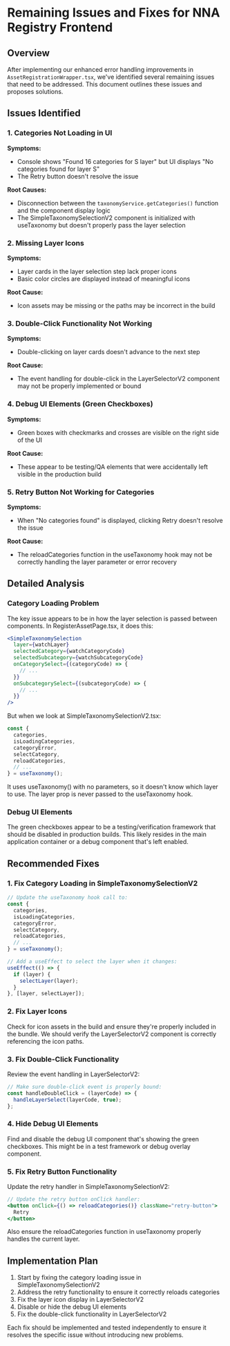 # Remaining Issues and Fixes for NNA Registry Frontend

## Overview

After implementing our enhanced error handling improvements in `AssetRegistrationWrapper.tsx`, we've identified several remaining issues that need to be addressed. This document outlines these issues and proposes solutions.

## Issues Identified

### 1. Categories Not Loading in UI

**Symptoms:**
- Console shows "Found 16 categories for S layer" but UI displays "No categories found for layer S"
- The Retry button doesn't resolve the issue

**Root Causes:**
- Disconnection between the `taxonomyService.getCategories()` function and the component display logic
- The SimpleTaxonomySelectionV2 component is initialized with useTaxonomy but doesn't properly pass the layer selection

### 2. Missing Layer Icons

**Symptoms:**
- Layer cards in the layer selection step lack proper icons
- Basic color circles are displayed instead of meaningful icons

**Root Cause:**
- Icon assets may be missing or the paths may be incorrect in the build

### 3. Double-Click Functionality Not Working

**Symptoms:**
- Double-clicking on layer cards doesn't advance to the next step

**Root Cause:**
- The event handling for double-click in the LayerSelectorV2 component may not be properly implemented or bound

### 4. Debug UI Elements (Green Checkboxes)

**Symptoms:**
- Green boxes with checkmarks and crosses are visible on the right side of the UI

**Root Cause:**
- These appear to be testing/QA elements that were accidentally left visible in the production build

### 5. Retry Button Not Working for Categories

**Symptoms:**
- When "No categories found" is displayed, clicking Retry doesn't resolve the issue

**Root Cause:**
- The reloadCategories function in the useTaxonomy hook may not be correctly handling the layer parameter or error recovery

## Detailed Analysis

### Category Loading Problem

The key issue appears to be in how the layer selection is passed between components. In RegisterAssetPage.tsx, it does this:

```jsx
<SimpleTaxonomySelection
  layer={watchLayer}
  selectedCategory={watchCategoryCode}
  selectedSubcategory={watchSubcategoryCode}
  onCategorySelect={(categoryCode) => {
    // ...
  }}
  onSubcategorySelect={(subcategoryCode) => {
    // ...
  }}
/>
```

But when we look at SimpleTaxonomySelectionV2.tsx:

```jsx
const {
  categories,
  isLoadingCategories,
  categoryError,
  selectCategory,
  reloadCategories,
  // ...
} = useTaxonomy();
```

It uses useTaxonomy() with no parameters, so it doesn't know which layer to use. The layer prop is never passed to the useTaxonomy hook.

### Debug UI Elements

The green checkboxes appear to be a testing/verification framework that should be disabled in production builds. This likely resides in the main application container or a debug component that's left enabled.

## Recommended Fixes

### 1. Fix Category Loading in SimpleTaxonomySelectionV2

```jsx
// Update the useTaxonomy hook call to:
const {
  categories,
  isLoadingCategories,
  categoryError,
  selectCategory,
  reloadCategories,
  // ...
} = useTaxonomy();

// Add a useEffect to select the layer when it changes:
useEffect(() => {
  if (layer) {
    selectLayer(layer);
  }
}, [layer, selectLayer]);
```

### 2. Fix Layer Icons

Check for icon assets in the build and ensure they're properly included in the bundle. We should verify the LayerSelectorV2 component is correctly referencing the icon paths.

### 3. Fix Double-Click Functionality

Review the event handling in LayerSelectorV2:

```jsx
// Make sure double-click event is properly bound:
const handleDoubleClick = (layerCode) => {
  handleLayerSelect(layerCode, true);
};
```

### 4. Hide Debug UI Elements

Find and disable the debug UI component that's showing the green checkboxes. This might be in a test framework or debug overlay component.

### 5. Fix Retry Button Functionality

Update the retry handler in SimpleTaxonomySelectionV2:

```jsx
// Update the retry button onClick handler:
<button onClick={() => reloadCategories()} className="retry-button">
  Retry
</button>
```

Also ensure the reloadCategories function in useTaxonomy properly handles the current layer.

## Implementation Plan

1. Start by fixing the category loading issue in SimpleTaxonomySelectionV2
2. Address the retry functionality to ensure it correctly reloads categories
3. Fix the layer icon display in LayerSelectorV2
4. Disable or hide the debug UI elements
5. Fix the double-click functionality in LayerSelectorV2

Each fix should be implemented and tested independently to ensure it resolves the specific issue without introducing new problems.